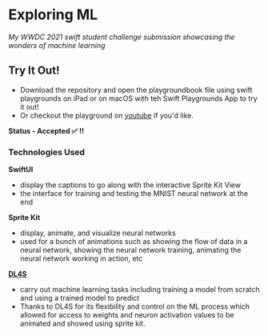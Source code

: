 # Exploring ML
*My WWDC 2021 swift student challenge submission showcasing the wonders of machine learning*

## Try It Out!
- Download the repository and open the playgroundbook file using swift playgrounds on iPad or on macOS with teh Swift Playgrounds App to try it out!
- Or checkout the playground on [youtube](https://youtu.be/K9yRi89Ub5U) if you'd like.

**Status - Accepted ✅ !!**

### Technologies Used 
**SwiftUI**
  - display the captions to go along with the interactive Sprite Kit View
  - the interface for training and testing the MNIST neural network at the end

**Sprite Kit**
  - display, animate, and visualize neural networks
  - used for a bunch of animations such as showing the flow of data in a neural network, showing the neural network training, animating the neural network working in action, etc

[**DL4S**](https://github.com/palle-k/DL4S)
  - carry out machine learning tasks including training a model from scratch and using a trained model to predict
  - Thanks to DL4S for its flexibility and control on the ML process which allowed for access to weights and neuron activation values to be animated and showed using sprite kit.
